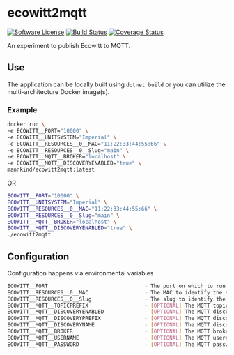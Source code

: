 # ecowitt2mqtt

[![Software
License](https://img.shields.io/badge/License-MIT-orange.svg?style=flat-square)](https://github.com/mannkind/ecowitt2mqtt/blob/main/LICENSE.md)
[![Build Status](https://github.com/mannkind/ecowitt2mqtt/workflows/Main%20Workflow/badge.svg)](https://github.com/mannkind/ecowitt2mqtt/actions)
[![Coverage Status](https://img.shields.io/codecov/c/github/mannkind/ecowitt2mqtt/main.svg)](http://codecov.io/github/mannkind/ecowitt2mqtt?branch=main)

An experiment to publish Ecowitt to MQTT.

## Use

The application can be locally built using `dotnet build` or you can utilize the multi-architecture Docker image(s).

### Example

```bash
docker run \
-e ECOWITT__PORT="10000" \
-e ECOWITT__UNITSYSTEM="Imperial" \
-e ECOWITT__RESOURCES__0__MAC="11:22:33:44:55:66" \
-e ECOWITT__RESOURCES__0__Slug="main" \
-e ECOWITT__MQTT__BROKER="localhost" \
-e ECOWITT__MQTT__DISCOVERYENABLED="true" \
mannkind/ecowitt2mqtt:latest
```

OR

```bash
ECOWITT__PORT="10000" \
ECOWITT__UNITSYSTEM="Imperial" \
ECOWITT__RESOURCES__0__MAC="11:22:33:44:55:66" \
ECOWITT__RESOURCES__0__Slug="main" \
ECOWITT__MQTT__BROKER="localhost" \
ECOWITT__MQTT__DISCOVERYENABLED="true" \
./ecowitt2mqtt 
```


## Configuration

Configuration happens via environmental variables

```bash
ECOWITT__PORT                               - The port on which to run the http server, defaults to "10000"
ECOWITT__RESOURCES__0__MAC                  - The MAC to identify the specific Ecowitt Gateway
ECOWITT__RESOURCES__0__Slug                 - The slug to identify the specific Ecowitt Gateway
ECOWITT__MQTT__TOPICPREFIX                  - [OPTIONAL] The MQTT topic on which to publish the collection lookup results, defaults to "home/ecowitt"
ECOWITT__MQTT__DISCOVERYENABLED             - [OPTIONAL] The MQTT discovery flag for Home Assistant, defaults to false
ECOWITT__MQTT__DISCOVERYPREFIX              - [OPTIONAL] The MQTT discovery prefix for Home Assistant, defaults to "homeassistant"
ECOWITT__MQTT__DISCOVERYNAME                - [OPTIONAL] The MQTT discovery name for Home Assistant, defaults to "ecowitt"
ECOWITT__MQTT__BROKER                       - [OPTIONAL] The MQTT broker, defaults to "test.mosquitto.org"
ECOWITT__MQTT__USERNAME                     - [OPTIONAL] The MQTT username, default to ""
ECOWITT__MQTT__PASSWORD                     - [OPTIONAL] The MQTT password, default to ""
```
